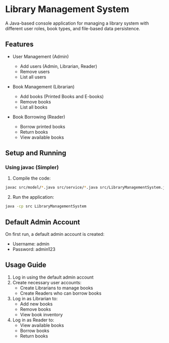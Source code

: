 # Library Management System

A Java-based console application for managing a library system with different user roles, book types, and file-based data persistence.

## Features

- User Management (Admin)
  - Add users (Admin, Librarian, Reader)
  - Remove users
  - List all users

- Book Management (Librarian)
  - Add books (Printed Books and E-books)
  - Remove books
  - List all books

- Book Borrowing (Reader)
  - Borrow printed books
  - Return books
  - View available books

## Setup and Running

### Using javac (Simpler)
1. Compile the code:
```bash
javac src/model/*.java src/service/*.java src/LibraryManagementSystem.java
```

2. Run the application:
```bash
java -cp src LibraryManagementSystem
```

## Default Admin Account

On first run, a default admin account is created:
- Username: admin
- Password: admin123

## Usage Guide

1. Log in using the default admin account
2. Create necessary user accounts:
   - Create Librarians to manage books
   - Create Readers who can borrow books
3. Log in as Librarian to:
   - Add new books
   - Remove books
   - View book inventory
4. Log in as Reader to:
   - View available books
   - Borrow books
   - Return books
